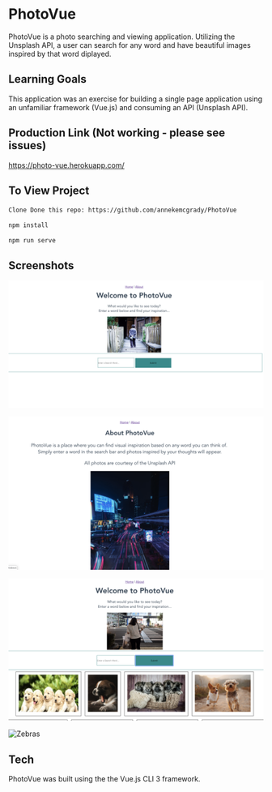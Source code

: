 # PhotoVue

PhotoVue is a photo searching and viewing application.  Utilizing the Unsplash API, a user can search for any word and have beautiful images inspired by that word diplayed. 

## Learning Goals

This application was an exercise for building a single page application using an unfamiliar framework (Vue.js) and consuming an API (Unsplash API). 

## Production Link (Not working - please see issues)

https://photo-vue.herokuapp.com/

## To View Project
```
Clone Done this repo: https://github.com/annekemcgrady/PhotoVue
```
```
npm install
```
```
npm run serve
```

## Screenshots 

![Home](https://github.com/annekemcgrady/PhotoVue/blob/master/src/assets/Home.png)


![About](https://github.com/annekemcgrady/PhotoVue/blob/master/src/assets/About.png)


![Puppies](https://github.com/annekemcgrady/PhotoVue/blob/master/src/assets/Puppies.png)


![Zebras](https://github.com/annekemcgrady/PhotoVue/blob/master/src/assets/Zebras.png)


## Tech

PhotoVue was built using the the Vue.js CLI 3 framework.  
